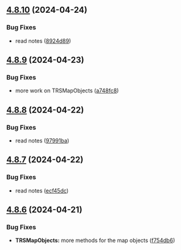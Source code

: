 ## [4.8.10](https://github.com/Torwent/SRL-T/compare/v4.8.9...v4.8.10) (2024-04-24)


### Bug Fixes

* read notes ([8924d89](https://github.com/Torwent/SRL-T/commit/8924d8913b7d3c56e76d29557663961a9900c57b))



## [4.8.9](https://github.com/Torwent/SRL-T/compare/v4.8.8...v4.8.9) (2024-04-23)


### Bug Fixes

* more work on TRSMapObjects ([a748fc8](https://github.com/Torwent/SRL-T/commit/a748fc8e040e35ef169762218582a41d8fd9998b))



## [4.8.8](https://github.com/Torwent/SRL-T/compare/v4.8.7...v4.8.8) (2024-04-22)


### Bug Fixes

* read notes ([97991ba](https://github.com/Torwent/SRL-T/commit/97991ba2cf3b9aebc24290ca874e30947d20b3a9))



## [4.8.7](https://github.com/Torwent/SRL-T/compare/v4.8.6...v4.8.7) (2024-04-22)


### Bug Fixes

* read notes ([ecf45dc](https://github.com/Torwent/SRL-T/commit/ecf45dccc9615f7b647304d6b30f85ec456b3898))



## [4.8.6](https://github.com/Torwent/SRL-T/compare/v4.8.5...v4.8.6) (2024-04-21)


### Bug Fixes

* **TRSMapObjects:** more methods for the map objects ([f754db6](https://github.com/Torwent/SRL-T/commit/f754db621f8f3ffdb90543d8a52bbc95162070ca))



